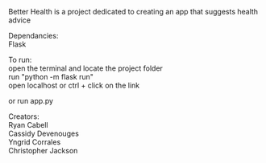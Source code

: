 Better Health is a project dedicated to creating an app that suggests health advice

Dependancies:  
Flask

To run:  
open the terminal and locate the project folder  
run "python -m flask run"  
open localhost or ctrl + click on the link  

or run app.py  

Creators:  
Ryan Cabell  
Cassidy Devenouges  
Yngrid Corrales  
Christopher Jackson

